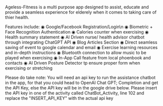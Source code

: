Ageless-Fitness is a multi purpose app designed to assist, educate and provide a seamless experience for elderely when it comes to taking care of thier health.

Features include:
◉ Google/Facebook Registration/Login\n
◉ Biometric + Face Recognition Authentication
◉ Calories counter when exercising
◉ Health summary statement
◉ AI Driven nurse/ health advisor chatbot through integrating ChatGPT API
◉ Blog Articles Section
◉ Direct seamless saving of event to google calendar and email
◉ Exercise learning resources and in-depth instructions
◉ Bluetooth connection to allow music to be played when exercising
◉ In-App Call feature from local phoenbook and contacts
◉ AI Driven Posture Detector tp ensure proper form when exercising or stretching 


Please do take note: You will need an api key to run the assistance chatbot in the app, for that you could head to OpenAI Chat GPT; Completion and get the API Key, else the API key will be in the google drive below. Please insert the API key in one of the activity called ChatBot_Activity, line 102 and replace the "INSERT_API_KEY" with the actual api key


